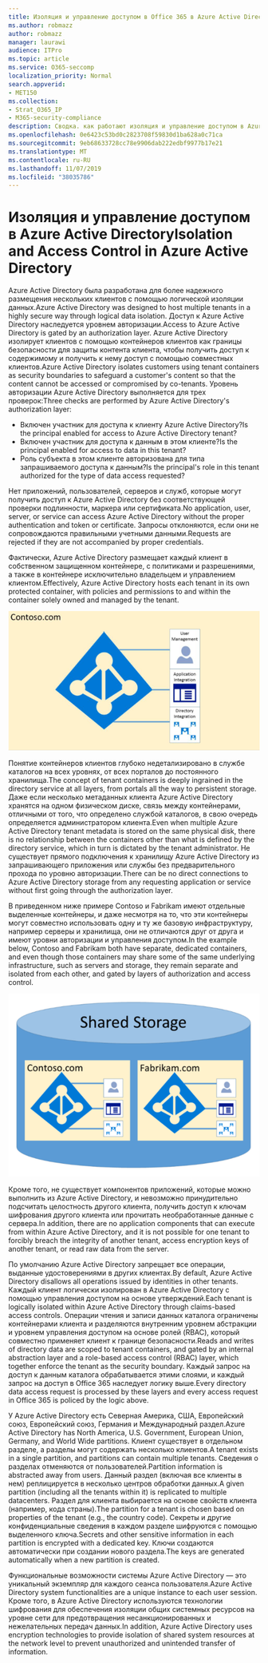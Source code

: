 ```yaml
---
title: Изоляция и управление доступом в Office 365 в Azure Active Directory
ms.author: robmazz
author: robmazz
manager: laurawi
audience: ITPro
ms.topic: article
ms.service: O365-seccomp
localization_priority: Normal
search.appverid:
- MET150
ms.collection:
- Strat_O365_IP
- M365-security-compliance
description: Сводка. как работают изоляция и управление доступом в Azure Active Directory.
ms.openlocfilehash: 0e6423c53bd0c2823708f59830d1ba628a0c71ca
ms.sourcegitcommit: 9eb68633728cc78e9906dab222edbf9977b17e21
ms.translationtype: MT
ms.contentlocale: ru-RU
ms.lasthandoff: 11/07/2019
ms.locfileid: "38035786"
---
```

# <a name="isolation-and-access-control-in-azure-active-directory"></a><span data-ttu-id="ad6df-103">Изоляция и управление доступом в Azure Active Directory</span><span class="sxs-lookup"><span data-stu-id="ad6df-103">Isolation and Access Control in Azure Active Directory</span></span>

<span data-ttu-id="ad6df-104">Azure Active Directory была разработана для более надежного размещения нескольких клиентов с помощью логической изоляции данных.</span><span class="sxs-lookup"><span data-stu-id="ad6df-104">Azure Active Directory was designed to host multiple tenants in a highly secure way through logical data isolation.</span></span> <span data-ttu-id="ad6df-105">Доступ к Azure Active Directory наследуется уровнем авторизации.</span><span class="sxs-lookup"><span data-stu-id="ad6df-105">Access to Azure Active Directory is gated by an authorization layer.</span></span> <span data-ttu-id="ad6df-106">Azure Active Directory изолирует клиентов с помощью контейнеров клиентов как границы безопасности для защиты контента клиента, чтобы получить доступ к содержимому и получить к нему доступ с помощью совместных клиентов.</span><span class="sxs-lookup"><span data-stu-id="ad6df-106">Azure Active Directory isolates customers using tenant containers as security boundaries to safeguard a customer's content so that the content cannot be accessed or compromised by co-tenants.</span></span> <span data-ttu-id="ad6df-107">Уровень авторизации Azure Active Directory выполняется для трех проверок:</span><span class="sxs-lookup"><span data-stu-id="ad6df-107">Three checks are performed by Azure Active Directory's authorization layer:</span></span>

- <span data-ttu-id="ad6df-108">Включен участник для доступа к клиенту Azure Active Directory?</span><span class="sxs-lookup"><span data-stu-id="ad6df-108">Is the principal enabled for access to Azure Active Directory tenant?</span></span>
- <span data-ttu-id="ad6df-109">Включен участник для доступа к данным в этом клиенте?</span><span class="sxs-lookup"><span data-stu-id="ad6df-109">Is the principal enabled for access to data in this tenant?</span></span>
- <span data-ttu-id="ad6df-110">Роль субъекта в этом клиенте авторизована для типа запрашиваемого доступа к данным?</span><span class="sxs-lookup"><span data-stu-id="ad6df-110">Is the principal's role in this tenant authorized for the type of data access requested?</span></span>

<span data-ttu-id="ad6df-111">Нет приложений, пользователей, серверов и служб, которые могут получить доступ к Azure Active Directory без соответствующей проверки подлинности, маркера или сертификата.</span><span class="sxs-lookup"><span data-stu-id="ad6df-111">No application, user, server, or service can access Azure Active Directory without the proper authentication and token or certificate.</span></span> <span data-ttu-id="ad6df-112">Запросы отклоняются, если они не сопровождаются правильными учетными данными.</span><span class="sxs-lookup"><span data-stu-id="ad6df-112">Requests are rejected if they are not accompanied by proper credentials.</span></span>

<span data-ttu-id="ad6df-113">Фактически, Azure Active Directory размещает каждый клиент в собственном защищенном контейнере, с политиками и разрешениями, а также в контейнере исключительно владельцем и управлением клиентом.</span><span class="sxs-lookup"><span data-stu-id="ad6df-113">Effectively, Azure Active Directory hosts each tenant in its own protected container, with policies and permissions to and within the container solely owned and managed by the tenant.</span></span>
 
![Контейнер Azure](media/office-365-isolation-azure-container.png)

<span data-ttu-id="ad6df-115">Понятие контейнеров клиентов глубоко недетализировано в службе каталогов на всех уровнях, от всех порталов до постоянного хранилища.</span><span class="sxs-lookup"><span data-stu-id="ad6df-115">The concept of tenant containers is deeply ingrained in the directory service at all layers, from portals all the way to persistent storage.</span></span> <span data-ttu-id="ad6df-116">Даже если несколько метаданных клиента Azure Active Directory хранятся на одном физическом диске, связь между контейнерами, отличными от того, что определено службой каталогов, в свою очередь определяется администратором клиента.</span><span class="sxs-lookup"><span data-stu-id="ad6df-116">Even when multiple Azure Active Directory tenant metadata is stored on the same physical disk, there is no relationship between the containers other than what is defined by the directory service, which in turn is dictated by the tenant administrator.</span></span> <span data-ttu-id="ad6df-117">Не существует прямого подключения к хранилищу Azure Active Directory из запрашивающего приложения или службы без предварительного прохода по уровню авторизации.</span><span class="sxs-lookup"><span data-stu-id="ad6df-117">There can be no direct connections to Azure Active Directory storage from any requesting application or service without first going through the authorization layer.</span></span>

<span data-ttu-id="ad6df-118">В приведенном ниже примере Contoso и Fabrikam имеют отдельные выделенные контейнеры, и даже несмотря на то, что эти контейнеры могут совместно использовать одну и ту же базовую инфраструктуру, например серверы и хранилища, они не отличаются друг от друга и имеют уровни авторизации и управления доступом.</span><span class="sxs-lookup"><span data-stu-id="ad6df-118">In the example below, Contoso and Fabrikam both have separate, dedicated containers, and even though those containers may share some of the same underlying infrastructure, such as servers and storage, they remain separate and isolated from each other, and gated by layers of authorization and access control.</span></span>
 
![Выделенные контейнеры Azure](media/office-365-isolation-azure-dedicated-containers.png)

<span data-ttu-id="ad6df-120">Кроме того, не существует компонентов приложений, которые можно выполнить из Azure Active Directory, и невозможно принудительно подсчитать целостность другого клиента, получить доступ к ключам шифрования другого клиента или прочитать необработанные данные с сервера.</span><span class="sxs-lookup"><span data-stu-id="ad6df-120">In addition, there are no application components that can execute from within Azure Active Directory, and it is not possible for one tenant to forcibly breach the integrity of another tenant, access encryption keys of another tenant, or read raw data from the server.</span></span>

<span data-ttu-id="ad6df-121">По умолчанию Azure Active Directory запрещает все операции, выданные удостоверениями в других клиентах.</span><span class="sxs-lookup"><span data-stu-id="ad6df-121">By default, Azure Active Directory disallows all operations issued by identities in other tenants.</span></span> <span data-ttu-id="ad6df-122">Каждый клиент логически изолирован в Azure Active Directory с помощью управления доступом на основе утверждений.</span><span class="sxs-lookup"><span data-stu-id="ad6df-122">Each tenant is logically isolated within Azure Active Directory through claims-based access controls.</span></span> <span data-ttu-id="ad6df-123">Операции чтения и записи данных каталога ограничены контейнерами клиента и разделяются внутренним уровнем абстракции и уровнем управления доступом на основе ролей (RBAC), который совместно применяет клиент к границе безопасности.</span><span class="sxs-lookup"><span data-stu-id="ad6df-123">Reads and writes of directory data are scoped to tenant containers, and gated by an internal abstraction layer and a role-based access control (RBAC) layer, which together enforce the tenant as the security boundary.</span></span> <span data-ttu-id="ad6df-124">Каждый запрос на доступ к данным каталога обрабатывается этими слоями, и каждый запрос на доступ в Office 365 наследует логику выше.</span><span class="sxs-lookup"><span data-stu-id="ad6df-124">Every directory data access request is processed by these layers and every access request in Office 365 is policed by the logic above.</span></span>

<span data-ttu-id="ad6df-125">У Azure Active Directory есть Северная Америка, США, Европейский союз, Европейский союз, Германия и Международный раздел.</span><span class="sxs-lookup"><span data-stu-id="ad6df-125">Azure Active Directory has North America, U.S. Government, European Union, Germany, and World Wide partitions.</span></span> <span data-ttu-id="ad6df-126">Клиент существует в отдельном разделе, а разделы могут содержать несколько клиентов.</span><span class="sxs-lookup"><span data-stu-id="ad6df-126">A tenant exists in a single partition, and partitions can contain multiple tenants.</span></span> <span data-ttu-id="ad6df-127">Сведения о разделах отменяются от пользователей.</span><span class="sxs-lookup"><span data-stu-id="ad6df-127">Partition information is abstracted away from users.</span></span> <span data-ttu-id="ad6df-128">Данный раздел (включая все клиенты в нем) реплицируется в несколько центров обработки данных.</span><span class="sxs-lookup"><span data-stu-id="ad6df-128">A given partition (including all the tenants within it) is replicated to multiple datacenters.</span></span> <span data-ttu-id="ad6df-129">Раздел для клиента выбирается на основе свойств клиента (например, кода страны).</span><span class="sxs-lookup"><span data-stu-id="ad6df-129">The partition for a tenant is chosen based on properties of the tenant (e.g., the country code).</span></span> <span data-ttu-id="ad6df-130">Секреты и другие конфиденциальные сведения в каждом разделе шифруются с помощью выделенного ключа.</span><span class="sxs-lookup"><span data-stu-id="ad6df-130">Secrets and other sensitive information in each partition is encrypted with a dedicated key.</span></span> <span data-ttu-id="ad6df-131">Ключи создаются автоматически при создании нового раздела.</span><span class="sxs-lookup"><span data-stu-id="ad6df-131">The keys are generated automatically when a new partition is created.</span></span>

<span data-ttu-id="ad6df-132">Функциональные возможности системы Azure Active Directory — это уникальный экземпляр для каждого сеанса пользователя.</span><span class="sxs-lookup"><span data-stu-id="ad6df-132">Azure Active Directory system functionalities are a unique instance to each user session.</span></span> <span data-ttu-id="ad6df-133">Кроме того, в Azure Active Directory используются технологии шифрования для обеспечения изоляции общих системных ресурсов на уровне сети для предотвращения несанкционированных и нежелательных передач данных.</span><span class="sxs-lookup"><span data-stu-id="ad6df-133">In addition, Azure Active Directory uses encryption technologies to provide isolation of shared system resources at the network level to prevent unauthorized and unintended transfer of information.</span></span>
